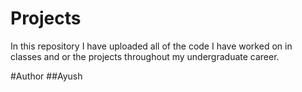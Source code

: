 # Projects
In this repository I have uploaded all of the code I have worked on in classes and or the projects throughout my undergraduate career.

#Author
##Ayush
